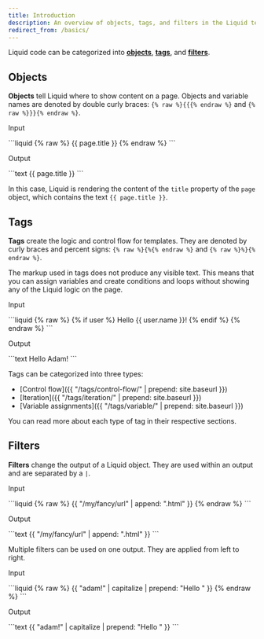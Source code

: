 ```yaml
---
title: Introduction
description: An overview of objects, tags, and filters in the Liquid template language.
redirect_from: /basics/
---
```


Liquid code can be categorized into [**objects**](#objects), [**tags**](#tags), and [**filters**](#filters).

## Objects

**Objects** tell Liquid where to show content on a page. Objects and variable names are denoted by double curly braces: `{% raw %}{{{% endraw %}` and `{% raw %}}}{% endraw %}`.

<p class="code-label">Input</p>
```liquid
{% raw %}
{{ page.title }}
{% endraw %}
```

<p class="code-label">Output</p>
```text
{{ page.title }}
```

In this case, Liquid is rendering the content of the `title` property of the `page` object, which contains the text `{{ page.title }}`.

## Tags

**Tags** create the logic and control flow for templates. They are denoted by curly braces and percent signs: `{% raw %}{%{% endraw %}` and `{% raw %}%}{% endraw %}`.

The markup used in tags does not produce any visible text. This means that you can assign variables and create conditions and loops without showing any of the Liquid logic on the page.

<p class="code-label">Input</p>
```liquid
{% raw %}
{% if user %}
  Hello {{ user.name }}!
{% endif %}
{% endraw %}
```

<p class="code-label">Output</p>
```text
Hello Adam!
```

Tags can be categorized into three types:

- [Control flow]({{ "/tags/control-flow/" | prepend: site.baseurl }})
- [Iteration]({{ "/tags/iteration/" | prepend: site.baseurl }})
- [Variable assignments]({{ "/tags/variable/" | prepend: site.baseurl }})

You can read more about each type of tag in their respective sections.

## Filters

**Filters** change the output of a Liquid object. They are used within an output and are separated by a `|`.

<p class="code-label">Input</p>
```liquid
{% raw %}
{{ "/my/fancy/url" | append: ".html" }}
{% endraw %}
```

<p class="code-label">Output</p>
```text
{{ "/my/fancy/url" | append: ".html" }}
```

Multiple filters can be used on one output. They are applied from left to right.

<p class="code-label">Input</p>
```liquid
{% raw %}
{{ "adam!" | capitalize | prepend: "Hello " }}
{% endraw %}
```

<p class="code-label">Output</p>
```text
{{ "adam!" | capitalize | prepend: "Hello " }}
```
